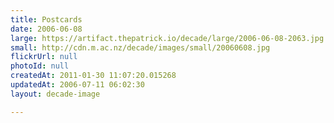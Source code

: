 ```yaml
---
title: Postcards
date: 2006-06-08
large: https://artifact.thepatrick.io/decade/large/2006-06-08-2063.jpg
small: http://cdn.m.ac.nz/decade/images/small/20060608.jpg
flickrUrl: null
photoId: null
createdAt: 2011-01-30 11:07:20.015268
updatedAt: 2006-07-11 06:02:30
layout: decade-image

---
```


